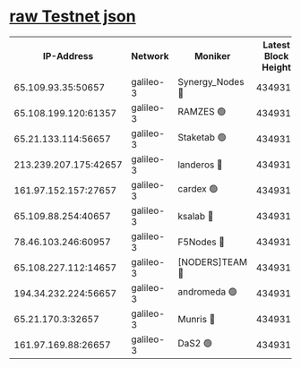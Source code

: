 [raw Testnet json](https://rpc-check.androt.stavr.tech/androt/rpcandrot_result.json)
=

<table><tr><th>IP-Address</th><th>Network</th><th>Moniker</th><th>Latest Block Height</th><th>Earliest Block Height</th><th>Catching Up</th><th>Tx Index</th><th>Voting Power</th><th>Scan Time</th></tr><tr><td>65.109.93.35:50657</td><td>galileo-3</td><td>Synergy_Nodes 🔴</td><td>4349319</td><td>0</td><td>False</td><td>on</td><td>960604</td><td>2023-12-23T17:23:32.272450858UTC</td></tr><tr><td>65.108.199.120:61357</td><td>galileo-3</td><td>RAMZES 🟢</td><td>4349317</td><td>1</td><td>False</td><td>on</td><td>0</td><td>2023-12-23T17:23:18.924751752UTC</td></tr><tr><td>65.21.133.114:56657</td><td>galileo-3</td><td>Staketab 🟢</td><td>4349319</td><td>90001</td><td>False</td><td>on</td><td>0</td><td>2023-12-23T17:23:33.249702561UTC</td></tr><tr><td>213.239.207.175:42657</td><td>galileo-3</td><td>landeros 🔴</td><td>4349315</td><td>2642001</td><td>False</td><td>on</td><td>73</td><td>2023-12-23T17:23:06.915138257UTC</td></tr><tr><td>161.97.152.157:27657</td><td>galileo-3</td><td>cardex 🟢</td><td>4349319</td><td>2945323</td><td>False</td><td>on</td><td>0</td><td>2023-12-23T17:23:32.631432263UTC</td></tr><tr><td>65.109.88.254:40657</td><td>galileo-3</td><td>ksalab 🔴</td><td>4349316</td><td>3000356</td><td>False</td><td>on</td><td>31614</td><td>2023-12-23T17:23:14.511697110UTC</td></tr><tr><td>78.46.103.246:60957</td><td>galileo-3</td><td>F5Nodes 🔴</td><td>4349319</td><td>3057001</td><td>False</td><td>off</td><td>24</td><td>2023-12-23T17:23:32.909395951UTC</td></tr><tr><td>65.108.227.112:14657</td><td>galileo-3</td><td>[NODERS]TEAM 🔴</td><td>4349315</td><td>3176323</td><td>False</td><td>on</td><td>959621</td><td>2023-12-23T17:23:07.253358393UTC</td></tr><tr><td>194.34.232.224:56657</td><td>galileo-3</td><td>andromeda 🟢</td><td>4349316</td><td>4249316</td><td>False</td><td>off</td><td>0</td><td>2023-12-23T17:23:13.817986432UTC</td></tr><tr><td>65.21.170.3:32657</td><td>galileo-3</td><td>Munris 🔴</td><td>4349318</td><td>4249318</td><td>False</td><td>off</td><td>416</td><td>2023-12-23T17:23:23.747292886UTC</td></tr><tr><td>161.97.169.88:26657</td><td>galileo-3</td><td>DaS2 🟢</td><td>4349316</td><td>4326001</td><td>False</td><td>on</td><td>0</td><td>2023-12-23T17:23:14.192610700UTC</td></tr></table>
